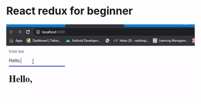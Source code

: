# React redux for beginner

<img src="https://github.com/vaishwi/React-redux-example/blob/main/react%20redux%20demo.gif" width="600" height="200" />
